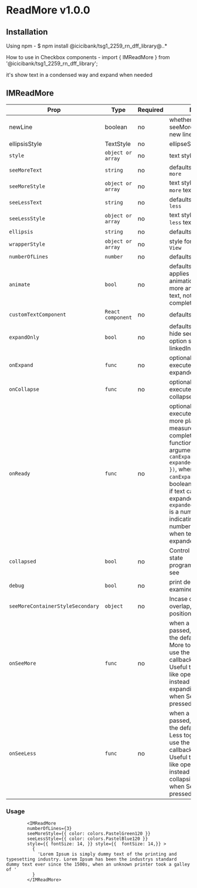 # ReadMore v1.0.0

## Installation

Using npm -
$ npm install @icicibank/tsg1_2259_rn_dff_library@*.*.*

How to use in Checkbox components -
import { IMReadMore } from '@icicibank/tsg1_2259_rn_dff_library';

it's show text in a condensed way and expand when needed

## IMReadMore

| Prop                             | Type              | Required |              Note                    |
| -------------------------------- | ----------------- | -------- | ----------------------------------   |
| newLine                          | boolean           | no       | whether want seeMore&Less on new line|
| ellipsisStyle                    | TextStyle         | no       | ellipseStyle prop                    |
| `style`                          | `object or array` | no       | text style                           |
| `seeMoreText`                    | `string`          | no       | defaults to `See more`               |
| `seeMoreStyle`                   | `object or array` | no       | text style for `See more` text       |
| `seeLessText`                    | `string`          | no       | defaults to `See less`               |
| `seeLessStyle`                   | `object or array` | no       | text style for `See less` text       |
| `ellipsis`                       | `string`          | no       | defaults to `...`                    |
| `wrapperStyle`                   | `object or array` | no       | style for wrapper `View`             |
| `numberOfLines`                  | `number`          | no       | defaults to `3`                      |
| `animate`                        | `bool`            | no       | defaults to `true` => applies a subtle animation to see more and see less text, not the complete text itself                                    |
| `customTextComponent`            | `React component` | no       | defaults to `Text`                   |
| `expandOnly`                     | `bool`            | no       | defaults to `false` => hide see less option similar to a linkedIn post         |
| `onExpand`                       | `func`            | no       | optional callback executed when expanded  |
| `onCollapse`                     | `func`            | no       | optional callback executed when collapsed |
| `onReady`                        | `func`            | no       | optional callback executed when see more placement measurements are completed, this function will pass 2 arguments `({ canExpand, expandedLinesCount })`, where `canExpand` is a boolean specifying if text can be expanded and `expandedLinesCount` is a number indicating the number of lines when text is in expanded state. |
| `collapsed`                      | `bool`            | no       | Control collapsed state programatically see|
| `debug`                          | `bool`            | no       | print debug logs to examine           |
| `seeMoreContainerStyleSecondary` | `object`          | no       | Incase of text overlap, pass { position: 'relative' }                       |
| `onSeeMore`                      | `func`            | no       | when a function is passed, will disable the default See More toggling and use the custom callback instead. Useful to do things like open a modal instead of expanding text when See More is pressed                |
| `onSeeLess`                      | `func`            | no       | when a function is passed, will disable the default See Less toggling and use the custom callback instead. Useful to do things like open a modal instead of collapsing text when See Less is pressed.              |

### Usage

```JSX
        <IMReadMore 
        numberOfLines={3} 
        seeMoreStyle={{ color: colors.PastelGreen120 }} 
        seeLessStyle={{ color: colors.PastelBlue120 }} 
        style={{ fontSize: 14, }} style={{  fontSize: 14,}} >
          {
            'Lorem Ipsum is simply dummy text of the printing and typesetting industry. Lorem Ipsum has been the industrys standard dummy text ever since the 1500s, when an unknown printer took a galley of '
          }
        </IMReadMore>
```
